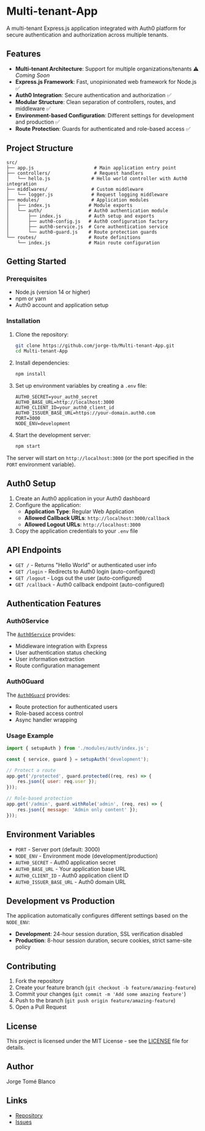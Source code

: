 # Multi-tenant-App

A multi-tenant Express.js application integrated with Auth0 platform for secure authentication and authorization across multiple tenants.

## Features

- **Multi-tenant Architecture**: Support for multiple organizations/tenants ⚠️ *Coming Soon*
- **Express.js Framework**: Fast, unopinionated web framework for Node.js ✅
- **Auth0 Integration**: Secure authentication and authorization ✅
- **Modular Structure**: Clean separation of controllers, routes, and middleware ✅
- **Environment-based Configuration**: Different settings for development and production ✅
- **Route Protection**: Guards for authenticated and role-based access ✅

## Project Structure

```
src/
├── app.js                      # Main application entry point
├── controllers/                # Request handlers
│   └── hello.js               # Hello world controller with Auth0 integration
├── middlwares/                # Custom middleware
│   └── logger.js              # Request logging middleware
├── modules/                   # Application modules
│   ├── index.js              # Module exports
│   └── auth/                 # Auth0 authentication module
│       ├── index.js          # Auth setup and exports
│       ├── auth0-config.js   # Auth0 configuration factory
│       ├── auth0-service.js  # Core authentication service
│       └── auth0-guard.js    # Route protection guards
└── routes/                   # Route definitions
    └── index.js              # Main route configuration
```

## Getting Started

### Prerequisites

- Node.js (version 14 or higher)
- npm or yarn
- Auth0 account and application setup

### Installation

1. Clone the repository:
   ```bash
   git clone https://github.com/jorge-tb/Multi-tenant-App.git
   cd Multi-tenant-App
   ```

2. Install dependencies:
   ```bash
   npm install
   ```

3. Set up environment variables by creating a `.env` file:
   ```env
   AUTH0_SECRET=your_auth0_secret
   AUTH0_BASE_URL=http://localhost:3000
   AUTH0_CLIENT_ID=your_auth0_client_id
   AUTH0_ISSUER_BASE_URL=https://your-domain.auth0.com
   PORT=3000
   NODE_ENV=development
   ```

4. Start the development server:
   ```bash
   npm start
   ```

The server will start on `http://localhost:3000` (or the port specified in the `PORT` environment variable).

## Auth0 Setup

1. Create an Auth0 application in your Auth0 dashboard
2. Configure the application:
   - **Application Type**: Regular Web Application
   - **Allowed Callback URLs**: `http://localhost:3000/callback`
   - **Allowed Logout URLs**: `http://localhost:3000`
3. Copy the application credentials to your `.env` file

## API Endpoints

- `GET /` - Returns "Hello World" or authenticated user info
- `GET /login` - Redirects to Auth0 login (auto-configured)
- `GET /logout` - Logs out the user (auto-configured)
- `GET /callback` - Auth0 callback endpoint (auto-configured)

## Authentication Features

### Auth0Service
The [`Auth0Service`](src/modules/auth/auth0-service.js) provides:
- Middleware integration with Express
- User authentication status checking
- User information extraction
- Route configuration management

### Auth0Guard
The [`Auth0Guard`](src/modules/auth/auth0-guard.js) provides:
- Route protection for authenticated users
- Role-based access control
- Async handler wrapping

### Usage Example

```javascript
import { setupAuth } from './modules/auth/index.js';

const { service, guard } = setupAuth('development');

// Protect a route
app.get('/protected', guard.protected((req, res) => {
    res.json({ user: req.user });
}));

// Role-based protection
app.get('/admin', guard.withRole('admin', (req, res) => {
    res.json({ message: 'Admin only content' });
}));
```

## Environment Variables

- `PORT` - Server port (default: 3000)
- `NODE_ENV` - Environment mode (development/production)
- `AUTH0_SECRET` - Auth0 application secret
- `AUTH0_BASE_URL` - Your application base URL
- `AUTH0_CLIENT_ID` - Auth0 application client ID
- `AUTH0_ISSUER_BASE_URL` - Auth0 domain URL

## Development vs Production

The application automatically configures different settings based on the `NODE_ENV`:

- **Development**: 24-hour session duration, SSL verification disabled
- **Production**: 8-hour session duration, secure cookies, strict same-site policy

## Contributing

1. Fork the repository
2. Create your feature branch (`git checkout -b feature/amazing-feature`)
3. Commit your changes (`git commit -m 'Add some amazing feature'`)
4. Push to the branch (`git push origin feature/amazing-feature`)
5. Open a Pull Request

## License

This project is licensed under the MIT License - see the [LICENSE](LICENSE) file for details.

## Author

Jorge Tomé Blanco

## Links

- [Repository](https://github.com/jorge-tb/Multi-tenant-App)
- [Issues](https://github.com/jorge-tb/Multi-tenant-App/issues)